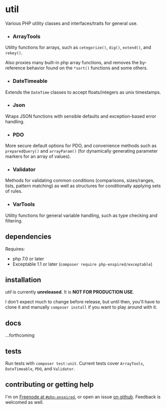 util
====

Various PHP utility classes and interfaces/traits for general use.

* ### ArrayTools

Utility functions for arrays, such as `cetegorize()`, `dig()`, `extend()`, and `rekey()`.

Also proxies many built-in php array functions, and removes the by-reference behavior found on the `*sort()` functions and some others.

* ### DateTimeable

Extends the `DateTime` classes to accept floats/integers as unix timestamps.

* ### Json

Wraps JSON functions with sensible defaults and exception-based error handling.

* ### PDO

More secure default options for PDO, and convenience methods such as `preparedQuery()` and `arrayParam()` (for dynamically generating parameter markers for an array of values).

* ### Validator

Methods for validating common conditions (comparisons, sizes/ranges, lists, pattern matching) as well as structures for conditionally applying sets of rules.

* ### VarTools

Utility functions for general variable handling, such as type checking and filtering.

dependencies
------------

Requires:

* php 7.0 or later
* Exceptable 1.1 or later (`composer require php-enspired/exceptable`)

installation
------------

_util_ is currently **unreleased**.  It is **NOT FOR PRODUCTION USE**.

I don't expect much to change before release, but until then, you'll have to clone it and manually `composer install` if you want to play around with it.

docs
----

…forthcoming

tests
-----

Run tests with `composer test:unit`.  Current tests cover `ArrayTools`, `DateTimeable`, `PDO`, and `Validator`.

contributing or getting help
----------------------------

I'm on [Freenode at `#php-enspired`](http://webchat.freenode.net?channels=%23php-enspired&uio=d4), or open an issue [on github](https://github.com/php-enspired/util/issues).  Feedback is welcomed as well.
